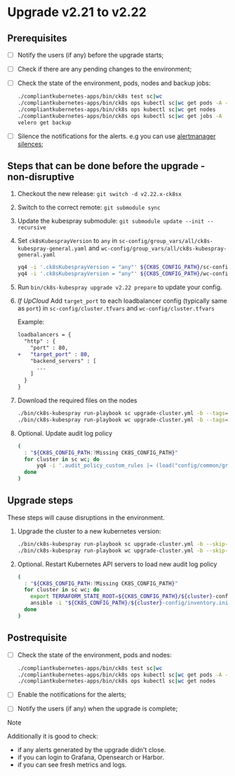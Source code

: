 # Upgrade v2.21 to v2.22

## Prerequisites

- [ ] Notify the users (if any) before the upgrade starts;
- [ ] Check if there are any pending changes to the environment;
- [ ] Check the state of the environment, pods, nodes and backup jobs:

    ```bash
    ./compliantkubernetes-apps/bin/ck8s test sc|wc
    ./compliantkubernetes-apps/bin/ck8s ops kubectl sc|wc get pods -A -o custom-columns=NAMESPACE:metadata.namespace,POD:metadata.name,READY-false:status.containerStatuses[*].ready,REASON:status.containerStatuses[*].state.terminated.reason | grep false | grep -v Completed
    ./compliantkubernetes-apps/bin/ck8s ops kubectl sc|wc get nodes
    ./compliantkubernetes-apps/bin/ck8s ops kubectl sc|wc get jobs -A
    velero get backup
    ```

- [ ] Silence the notifications for the alerts. e.g you can use [alertmanager silences](https://prometheus.io/docs/alerting/latest/alertmanager/#silences);

## Steps that can be done before the upgrade - non-disruptive

1. Checkout the new release: `git switch -d v2.22.x-ck8sx`

1. Switch to the correct remote: `git submodule sync`

1. Update the kubespray submodule: `git submodule update --init --recursive`

1. Set `ck8sKubesprayVersion` to `any` in `sc-config/group_vars/all/ck8s-kubespray-general.yaml` and `wc-config/group_vars/all/ck8s-kubespray-general.yaml`

    ```bash
    yq4 -i '.ck8sKubesprayVersion = "any"' ${CK8S_CONFIG_PATH}/sc-config/group_vars/all/ck8s-kubespray-general.yaml
    yq4 -i '.ck8sKubesprayVersion = "any"' ${CK8S_CONFIG_PATH}/wc-config/group_vars/all/ck8s-kubespray-general.yaml
    ```

1. Run `bin/ck8s-kubespray upgrade v2.22 prepare` to update your config.

1. _If UpCloud_ Add `target_port` to each loadbalancer config (typically same as `port`) in `sc-config/cluster.tfvars` and `wc-config/cluster.tfvars`

    Example:

    ```diff
    loadbalancers = {
      "http" : {
        "port" : 80,
    +   "target_port" : 80,
        "backend_servers" : [
          ...
        ]
      }
    }
    ```

1. Download the required files on the nodes

    ```bash
    ./bin/ck8s-kubespray run-playbook sc upgrade-cluster.yml -b --tags=download
    ./bin/ck8s-kubespray run-playbook wc upgrade-cluster.yml -b --tags=download
    ```

1. Optional. Update audit log policy

    ```bash
    (
      : "${CK8S_CONFIG_PATH:?Missing CK8S_CONFIG_PATH}"
      for cluster in sc wc; do
          yq4 -i '.audit_policy_custom_rules |= (load("config/common/group_vars/k8s_cluster/ck8s-k8s-cluster.yaml") | .audit_policy_custom_rules)' ${CK8S_CONFIG_PATH}/${cluster}-config/group_vars/k8s_cluster/ck8s-k8s-cluster.yaml
      done
    )
    ```

## Upgrade steps

These steps will cause disruptions in the environment.

1. Upgrade the cluster to a new kubernetes version:

    ```bash
    ./bin/ck8s-kubespray run-playbook sc upgrade-cluster.yml -b --skip-tags=download
    ./bin/ck8s-kubespray run-playbook wc upgrade-cluster.yml -b --skip-tags=download
    ```

1. Optional. Restart Kubernetes API servers to load new audit log policy

    ```bash
    (
      : "${CK8S_CONFIG_PATH:?Missing CK8S_CONFIG_PATH}"
      for cluster in sc wc; do
        export TERRAFORM_STATE_ROOT=${CK8S_CONFIG_PATH}/${cluster}-config/
        ansible -i "${CK8S_CONFIG_PATH}/${cluster}-config/inventory.ini" kube_control_plane -b -m shell -a 'nerdctl container stop $(nerdctl container list | grep kube-apiserver:v1.26.5 | awk "{print \$1}")'
      done
    )
    ```

## Postrequisite

- [ ] Check the state of the environment, pods and nodes:

    ```bash
    ./compliantkubernetes-apps/bin/ck8s test sc|wc
    ./compliantkubernetes-apps/bin/ck8s ops kubectl sc|wc get pods -A -o custom-columns=NAMESPACE:metadata.namespace,POD:metadata.name,READY-false:status.containerStatuses[*].ready,REASON:status.containerStatuses[*].state.terminated.reason | grep false | grep -v Completed
    ./compliantkubernetes-apps/bin/ck8s ops kubectl sc|wc get nodes
    ```

- [ ] Enable the notifications for the alerts;
- [ ] Notify the users (if any) when the upgrade is complete;

> [!NOTE]
> Additionally it is good to check:
>
> - if any alerts generated by the upgrade didn't close.
> - if you can login to Grafana, Opensearch or Harbor.
> - if you can see fresh metrics and logs.
